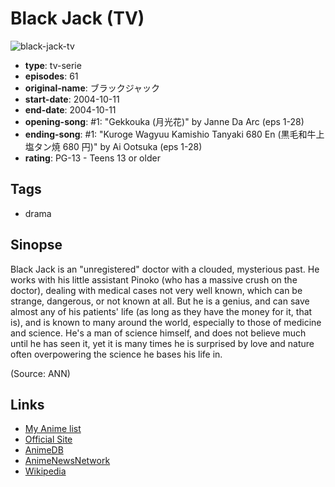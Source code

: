 # Black Jack (TV)

![black-jack-tv](https://cdn.myanimelist.net/images/anime/11/14889.jpg)

-   **type**: tv-serie
-   **episodes**: 61
-   **original-name**: ブラックジャック
-   **start-date**: 2004-10-11
-   **end-date**: 2004-10-11
-   **opening-song**: #1: "Gekkouka (月光花)" by Janne Da Arc (eps 1-28)
-   **ending-song**: #1: "Kuroge Wagyuu Kamishio Tanyaki 680 En (黒毛和牛上塩タン焼 680 円)" by Ai Ootsuka (eps 1-28)
-   **rating**: PG-13 - Teens 13 or older

## Tags

-   drama

## Sinopse

Black Jack is an "unregistered" doctor with a clouded, mysterious past. He works with his little assistant Pinoko (who has a massive crush on the doctor), dealing with medical cases not very well known, which can be strange, dangerous, or not known at all. But he is a genius, and can save almost any of his patients' life (as long as they have the money for it, that is), and is known to many around the world, especially to those of medicine and science. He's a man of science himself, and does not believe much until he has seen it, yet it is many times he is surprised by love and nature often overpowering the science he bases his life in.

(Source: ANN)

## Links

-   [My Anime list](https://myanimelist.net/anime/2213/Black_Jack_TV)
-   [Official Site](http://www.ytv.co.jp/bj/)
-   [AnimeDB](http://anidb.info/perl-bin/animedb.pl?show=anime&aid=2389)
-   [AnimeNewsNetwork](http://www.animenewsnetwork.com/encyclopedia/anime.php?id=4408)
-   [Wikipedia](http://en.wikipedia.org/wiki/Black_Jack_%28manga%29)
